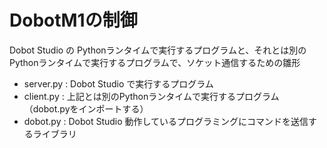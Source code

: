 # DobotM1の制御

Dobot Studio の Pythonランタイムで実行するプログラムと、それとは別のPythonランタイムで実行するプログラムで、ソケット通信するための雛形

- server.py : Dobot Studio で実行するプログラム
- client.py : 上記とは別のPythonランタイムで実行するプログラム（dobot.pyをインポートする）
 - dobot.py : Dobot Studio 動作しているプログラミングにコマンドを送信するライブラリ
